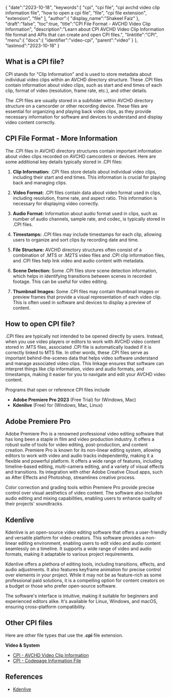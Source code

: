 {
   "date":"2023-10-18",
   "keywords":[
      "cpi",
      "cpi file",
      "cpi avchd video clip information file",
      "how to open a cpi file",
      "file",
      "cpi file extension",
      "extension",
      "file"
   ],
   "author":{
      "display_name":"Shakeel Faiz"
   },
   "draft":"false",
   "toc":true,
   "title":"CPI File Format - AVCHD Video Clip Information",
   "description":"Learn about CPI AVCHD Video Clip Information file format and APIs that can create and open CPI files.",
   "linktitle":"CPI",
   "menu":{
      "docs":{
         "identifier":"video-cpi",
         "parent":"video"
      }
   },
   "lastmod":"2023-10-18"
}

## What is a CPI file?

CPI stands for "Clip Information" and is used to store metadata about individual video clips within an AVCHD directory structure. These .CPI files contain information about video clips, such as start and end times of each clip, format of video (resolution, frame rate, etc.), and other details.

The .CPI files are usually stored in a subfolder within AVCHD directory structure on a camcorder or other recording device. These files are essential for organizing and playing back video clips, as they provide necessary information for software and devices to understand and display video content correctly.

## CPI File Format - More Information

The .CPI files in AVCHD directory structures contain important information about video clips recorded on AVCHD camcorders or devices. Here are some additional key details typically stored in .CPI files:

1.  **Clip Information:** .CPI files store details about individual video clips, including their start and end times. This information is crucial for playing back and managing clips.
    
2.  **Video Format:** .CPI files contain data about video format used in clips, including resolution, frame rate, and aspect ratio. This information is necessary for displaying video correctly.
    
3.  **Audio Format:** Information about audio format used in clips, such as number of audio channels, sample rate, and codec, is typically stored in .CPI files.
    
4.  **Timestamps:** .CPI files may include timestamps for each clip, allowing users to organize and sort clips by recording date and time.
    
5.  **File Structure:** AVCHD directory structures often consist of a combination of .MTS or .M2TS video files and .CPI clip information files, and .CPI files help link video and audio content with metadata.
    
6.  **Scene Detection:** Some .CPI files store scene detection information, which helps in identifying transitions between scenes in recorded footage. This can be useful for video editing.
    
7.  **Thumbnail Images:** Some .CPI files may contain thumbnail images or preview frames that provide a visual representation of each video clip. This is often used in software and devices to display a preview of content.
    
## How to open CPI file?

.CPI files are typically not intended to be opened directly by users. Instead, when you use video players or editors to work with AVCHD video content stored in .MTS files, associated .CPI file is automatically loaded if it is correctly linked to MTS file. In other words, these .CPI files serve as important behind-the-scenes data that helps video software understand and manage associated video clips. This linkage ensures that software can interpret things like clip information, video and audio formats, and timestamps, making it easier for you to navigate and edit your AVCHD video content.

Programs that open or reference CPI files include

- **Adobe Premiere Pro 2023** (Free Trial) for (Windows, Mac)
- **Kdenlive** (Free) for (Windows, Mac, Linux)

## Adobe Premiere Pro

Adobe Premiere Pro is a renowned professional video editing software that has long been a staple in film and video production industry. It offers a robust suite of tools for video editing, post-production, and content creation. Premiere Pro is known for its non-linear editing system, allowing editors to work with video and audio tracks independently, making it a flexible and powerful platform. It offers a wide range of features, including timeline-based editing, multi-camera editing, and a variety of visual effects and transitions. Its integration with other Adobe Creative Cloud apps, such as After Effects and Photoshop, streamlines creative process.

Color correction and grading tools within Premiere Pro provide precise control over visual aesthetics of video content. The software also includes audio editing and mixing capabilities, enabling users to enhance quality of their projects' soundtracks.

## Kdenlive

Kdenlive is an open-source video editing software that offers a user-friendly and versatile platform for video creators. This software provides a non-linear editing environment, enabling users to edit video and audio content seamlessly on a timeline. It supports a wide range of video and audio formats, making it adaptable to various project requirements.

Kdenlive offers a plethora of editing tools, including transitions, effects, and audio adjustments. It also features keyframe animation for precise control over elements in your project. While it may not be as feature-rich as some professional paid solutions, it is a compelling option for content creators on a budget or those who prefer open-source software.

The software's interface is intuitive, making it suitable for beginners and experienced editors alike. It's available for Linux, Windows, and macOS, ensuring cross-platform compatibility.

## Other CPI files

Here are other file types that use the **.cpi** file extension.

**Video & System**
- [CPI - AVCHD Video Clip Information](/video/cpi/)
- [CPI - Codepage Information File](/system/cpi/)

## References
* [Kdenlive](https://en.wikipedia.org/wiki/Kdenlive)
